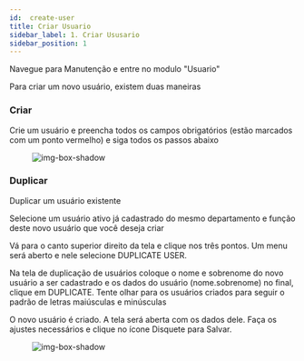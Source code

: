 ```yaml
---
id:  create-user
title: Criar Usuario
sidebar_label: 1. Criar Ususario
sidebar_position: 1 
---
```


Navegue para Manutenção e entre no modulo "Usuario"

Para criar um novo usuário, existem duas maneiras

### Criar
Crie um usuário e preencha todos os campos obrigatórios (estão marcados com um ponto vermelho) e siga todos os passos abaixo

<figure>

![img-box-shadow](/img/university/maintenance/create_new_user.png)
</figure>

### Duplicar
Duplicar um usuário existente

Selecione um usuário ativo já cadastrado do mesmo departamento e função deste novo usuário que você deseja criar

Vá para o canto superior direito da tela e clique nos três pontos. Um menu será aberto e nele selecione DUPLICATE USER.

Na tela de duplicação de usuários coloque o nome e sobrenome do novo usuário a ser cadastrado e os dados do usuário (nome.sobrenome)
no final, clique em DUPLICATE. Tente olhar para os usuários criados para seguir o padrão de letras maiúsculas e minúsculas


O novo usuário é criado. A tela será aberta com os dados dele. Faça os ajustes necessários e clique no ícone Disquete para Salvar.

<figure>

![img-box-shadow](/img/university/maintenance/duplicate_user.png)
</figure>
